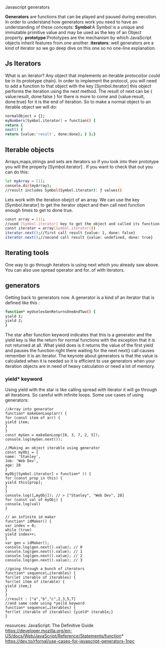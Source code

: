 Javascript generators

**Generators** are functions that can be played and paused during execution.
In order to understand how generators work you need to have an understanding of these concepts:
**Symbol**:A Symbol is a unique and immutable primitive value and may be used as the key of an Object property.
**prototype**:Prototypes are the mechanism by which JavaScript objects inherit features from one another.
**iterators**: well generators are a kind of iterator so we go deep dive on this one so no one-line explanation.
## Js Iterators
What is an iterator? Any object that implements an iterable protocol(or could be in its prototype chain). In order to implement the protocol, you will need to add a function to that object with the key [Symbol.iterator] this object performs the iteration using the next method. The result of next can be { value:result, done:false } for there is more to come and {value:result, done:true} for it is the end of iteration.
So to make a normal object to an iterable object we will do:
```sh
normalObject = {};
myNumbers[Symbol.iterator] = function() {
return {
next() {
return {value:'result', done:done}; } };}
```
## Iterable objects
Arrays,maps,strings and sets are iterators so if you look into their prototype you will the property [Symbol.iterator] . If you want to check that out you can do this:
```sh
let myArray = [1];
console.dir(myArray);
//result includes Symbol(Symbol.iterator): ƒ values()
```
Lets work with the iteration obejct of an array. We can use the key [Symbol.iterator] to get the iterator object and then call next function enough times to get to done true.
```sh
const array = [1];
//used [Symbol.iterator] key to get the object and called its function so can access to next function
const iterator = array[Symbol.iterator]()
iterator.next();//first call result {value: 1, done: false}
iterator.next();//second call result {value: undefined, done: true}
```
## Iterating tools
One way to go through iterators is using next which you already saw above. You can also use spread operator and for..of with iterators.
## generators
Getting back to generators now. A generator is a kind of an iterator that is defined like this :
```sh
function* myUselesGenReturnsOneAndTwo() {
yield 1;
yield 2;
}
```
The star after function keyword indicates that this is a generator and the yield key is like the return for normal functions with the exception that it is not returned at all. What yield does is it returns the value of the first yield and pauses the function right there waiting for the next next() call causes remember it is an iterator.
The keynote about generators is that the value is calculated when it is needed so it is efficient to use generators when your iteration objects are in need of heavy calculation or need a lot of memory.
### yield* keyword
Using yield with the star is like calling spread with iterator it will go through all iterations. So careful with infinite loops.
Some use cases of using generators:
```
//Array into generator
function* makeGenLoop(arr) {
for (const item of arr) {
yield item;
}
}
const myGen = makeGenLoop([0, 3, 7, 2, 5]);
console.log(myGen.next());
```
```
//Making an object iterable using generator
const myObj = {
name: 'Stanley',
Job: 'Web Dev',
age: 28
}
myObj[Symbol.iterator] = function* () {
for (const prop in this) {
yield this[prop];
}
}
console.log([…myObj]); // > ["Stanley", "Web Dev", 28]
for (const val of myObj) {
console.log(val)
}
```
```
// an infinite id maker
function* idMaker() {
var index = 0;
while (true)
yield index++;
}
var gen = idMaker();
console.log(gen.next().value); // 0
console.log(gen.next().value); // 1
console.log(gen.next().value); // 2
console.log(gen.next().value); // 3
```
```
//going through a bunch of iterators
function* sequence(…iterables) {
for(let iterable of iterables) {
for(let item of iterable) {
yield item;}
}
}
//result : ["a","b","c",2,3,5,7]
//and same code using *yeild keyword
function* sequence(…iterables) {
for(let iterable of iterables) {yield* iterable;}
}
```
resources:
JavaScript: The Definitive Guide
https://developer.mozilla.org/en-US/docs/Web/JavaScript/Reference/Statements/function*
https://dev.to/rfornal/use-cases-for-javascript-generators-1npc